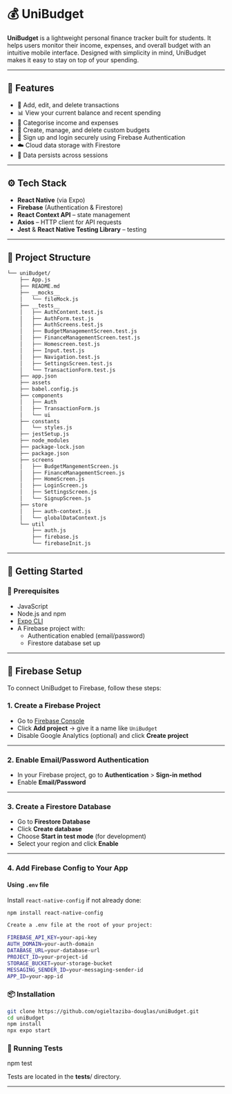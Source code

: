 # 💰 UniBudget

**UniBudget** is a lightweight personal finance tracker built for students. It helps users monitor their income, expenses, and overall budget with an intuitive mobile interface. Designed with simplicity in mind, UniBudget makes it easy to stay on top of your spending.

---

## 📲 Features

- 📌 Add, edit, and delete transactions
- 📊 View your current balance and recent spending
- 📁 Categorise income and expenses
- 💼 Create, manage, and delete custom budgets
- 🔐 Sign up and login securely using Firebase Authentication
- ☁️ Cloud data storage with Firestore
- 🔄 Data persists across sessions

---

## ⚙️ Tech Stack

- **React Native** (via Expo)
- **Firebase** (Authentication & Firestore)
- **React Context API** – state management
- **Axios** – HTTP client for API requests
- **Jest** & **React Native Testing Library** – testing

---

## 📁 Project Structure

```sh
└── uniBudget/
    ├── App.js
    ├── README.md
    ├── __mocks__
    │   └── fileMock.js
    ├── __tests__
    │   ├── AuthContent.test.js
    │   ├── AuthForm.test.js
    │   ├── AuthScreens.test.js
    │   ├── BudgetManagementScreen.test.js
    │   ├── FinanceManagementScreen.test.js
    │   ├── Homescreen.test.js
    │   ├── Input.test.js
    │   ├── Navigation.test.js
    │   ├── SettingsScreen.test.js
    │   └── TransactionForm.test.js
    ├── app.json
    ├── assets
    ├── babel.config.js
    ├── components
    │   ├── Auth
    │   ├── TransactionForm.js
    │   └── ui
    ├── constants
    │   └── styles.js
    ├── jestSetup.js
    ├── node_modules
    ├── package-lock.json
    ├── package.json
    ├── screens
    │   ├── BudgetMangementScreen.js
    │   ├── FinanceManagementScreen.js
    │   ├── HomeScreen.js
    │   ├── LoginScreen.js
    │   ├── SettingsScreen.js
    │   └── SignupScreen.js
    ├── store
    │   ├── auth-context.js
    │   └── globalDataContext.js
    └── util
        ├── auth.js
        ├── firebase.js
        └── firebaseInit.js
```

---
## 🚀 Getting Started

### 🔧 Prerequisites

- JavaScript
- Node.js and npm
- [Expo CLI](https://docs.expo.dev/get-started/installation/)
- A Firebase project with:
  - Authentication enabled (email/password)
  - Firestore database set up

---

## 🔧 Firebase Setup

To connect UniBudget to Firebase, follow these steps:

### 1. Create a Firebase Project

- Go to [Firebase Console](https://console.firebase.google.com/)
- Click **Add project** → give it a name like `UniBudget`
- Disable Google Analytics (optional) and click **Create project**

---

### 2. Enable Email/Password Authentication

- In your Firebase project, go to **Authentication** > **Sign-in method**
- Enable **Email/Password**

---

### 3. Create a Firestore Database

- Go to **Firestore Database**
- Click **Create database**
- Choose **Start in test mode** (for development)
- Select your region and click **Enable**

---

### 4. Add Firebase Config to Your App

#### Using `.env` file 
Install `react-native-config` if not already done:

```bash
npm install react-native-config

Create a .env file at the root of your project:

FIREBASE_API_KEY=your-api-key
AUTH_DOMAIN=your-auth-domain
DATABASE_URL=your-database-url
PROJECT_ID=your-project-id
STORAGE_BUCKET=your-storage-bucket
MESSAGING_SENDER_ID=your-messaging-sender-id
APP_ID=your-app-id

```

### 📦 Installation

```bash
git clone https://github.com/ogieltaziba-douglas/uniBudget.git
cd uniBudget
npm install
npx expo start


```

### 🧪 Running Tests

npm test

Tests are located in the __tests__/ directory.

---
